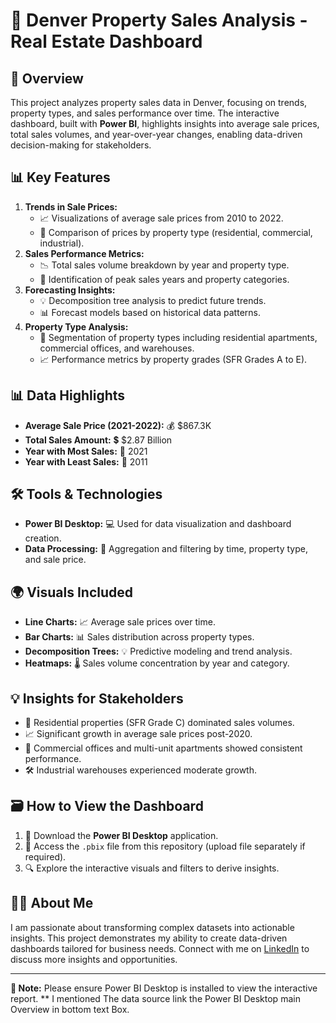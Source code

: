 # 🏢 Denver Property Sales Analysis - Real Estate Dashboard

## 📄 Overview

This project analyzes property sales data in Denver, focusing on trends, property types, and sales performance over time. The interactive dashboard, built with **Power BI**, highlights insights into average sale prices, total sales volumes, and year-over-year changes, enabling data-driven decision-making for stakeholders.

## 📊 Key Features

1. **Trends in Sale Prices:**
   - 📈 Visualizations of average sale prices from 2010 to 2022.
   - 📆 Comparison of prices by property type (residential, commercial, industrial).
2. **Sales Performance Metrics:**
   - 📉 Total sales volume breakdown by year and property type.
   - 📅 Identification of peak sales years and property categories.
3. **Forecasting Insights:**
   - 💡 Decomposition tree analysis to predict future trends.
   - 📊 Forecast models based on historical data patterns.
4. **Property Type Analysis:**
   - 💸 Segmentation of property types including residential apartments, commercial offices, and warehouses.
   - 📈 Performance metrics by property grades (SFR Grades A to E).

## 📊 Data Highlights

- **Average Sale Price (2021-2022):** 💰 \$867.3K
- **Total Sales Amount:** 💲 \$2.87 Billion
- **Year with Most Sales:** 📅 2021
- **Year with Least Sales:** 📅 2011

## 🛠️ Tools & Technologies

- **Power BI Desktop:** 💻 Used for data visualization and dashboard creation.
- **Data Processing:** 📇 Aggregation and filtering by time, property type, and sale price.


## 🌍 Visuals Included

- **Line Charts:** 📈 Average sale prices over time.
- **Bar Charts:** 📊 Sales distribution across property types.
- **Decomposition Trees:** 💡 Predictive modeling and trend analysis.
- **Heatmaps:** 🌡️ Sales volume concentration by year and category.

## 💡 Insights for Stakeholders

- 🏡 Residential properties (SFR Grade C) dominated sales volumes.
- 📈 Significant growth in average sale prices post-2020.
- 💼 Commercial offices and multi-unit apartments showed consistent performance.
- 🛠️ Industrial warehouses experienced moderate growth.

## 🗃️ How to View the Dashboard

1. 💾 Download the **Power BI Desktop** application.
2. 📂 Access the `.pbix` file from this repository (upload file separately if required).
3. 🔍 Explore the interactive visuals and filters to derive insights.

## 👨‍💼 About Me

I am passionate about transforming complex datasets into actionable insights. This project demonstrates my ability to create data-driven dashboards tailored for business needs. Connect with me on [LinkedIn](https://www.linkedin.com/) to discuss more insights and opportunities.

---

**🚀 Note:** Please ensure Power BI Desktop is installed to view the interactive report.
** I mentioned The data source link the Power BI Desktop main Overview in bottom text Box.

